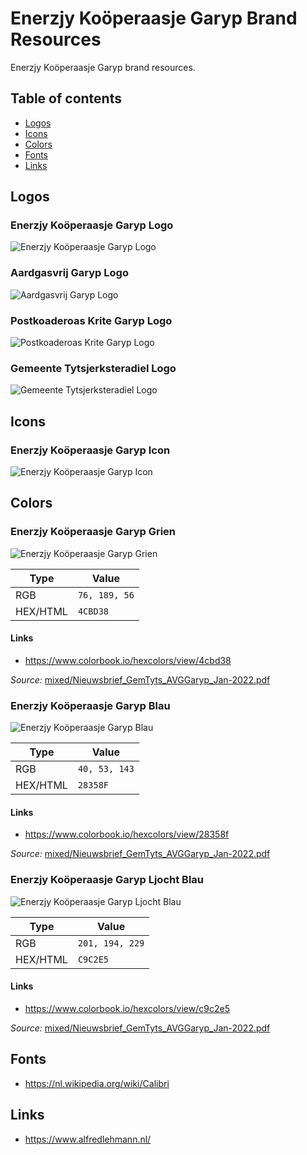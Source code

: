 # Enerzjy Koöperaasje Garyp Brand Resources

Enerzjy Koöperaasje Garyp brand resources.

## Table of contents

- [Logos](#logos)
- [Icons](#icons)
- [Colors](#colors)
- [Fonts](#fonts)
- [Links](#links)

## Logos

### Enerzjy Koöperaasje Garyp Logo

![Enerzjy Koöperaasje Garyp Logo](enerzjy-kooperaasje-garyp/enerzjy-kooperaasje-garyp-1000x_.svg)

### Aardgasvrij Garyp Logo

![Aardgasvrij Garyp Logo](aardgasvrij-garyp/aardgasvrij-garyp-1000x_.svg)

### Postkoaderoas Krite Garyp Logo

![Postkoaderoas Krite Garyp Logo](postkoaderoas-krite-garyp/postkoaderoas-krite-garyp-1000x_.svg)

### Gemeente Tytsjerksteradiel Logo

![Gemeente Tytsjerksteradiel Logo](gemeente-tytsjerksteradiel/gemeente-tytsjerksteradiel-1000x_.svg)

## Icons

### Enerzjy Koöperaasje Garyp Icon

![Enerzjy Koöperaasje Garyp Icon](enerzjy-kooperaasje-garyp/enerzjy-kooperaasje-garyp-icon-1000x1000.svg)

## Colors

### Enerzjy Koöperaasje Garyp Grien

![Enerzjy Koöperaasje Garyp Grien](color-cards/color-card-4cbd38.png)

| Type | Value |
| ---- | ----- |
| RGB | `76, 189, 56` |
| HEX/HTML | `4CBD38` |

#### Links

- https://www.colorbook.io/hexcolors/view/4cbd38

_Source:_ [mixed/Nieuwsbrief_GemTyts_AVGGaryp_Jan-2022.pdf](mixed/Nieuwsbrief_GemTyts_AVGGaryp_Jan-2022.pdf)

### Enerzjy Koöperaasje Garyp Blau

![Enerzjy Koöperaasje Garyp Blau](color-cards/color-card-28358f.png)

| Type | Value |
| ---- | ----- |
| RGB | `40, 53, 143` |
| HEX/HTML | `28358F` |

#### Links

- https://www.colorbook.io/hexcolors/view/28358f

_Source:_ [mixed/Nieuwsbrief_GemTyts_AVGGaryp_Jan-2022.pdf](mixed/Nieuwsbrief_GemTyts_AVGGaryp_Jan-2022.pdf)


### Enerzjy Koöperaasje Garyp Ljocht Blau

![Enerzjy Koöperaasje Garyp Ljocht Blau](color-cards/color-card-c9c2e5.png)

| Type | Value |
| ---- | ----- |
| RGB | `201, 194, 229` |
| HEX/HTML | `C9C2E5` |

#### Links

- https://www.colorbook.io/hexcolors/view/c9c2e5

_Source:_ [mixed/Nieuwsbrief_GemTyts_AVGGaryp_Jan-2022.pdf](mixed/Nieuwsbrief_GemTyts_AVGGaryp_Jan-2022.pdf)

## Fonts

- https://nl.wikipedia.org/wiki/Calibri

## Links

- https://www.alfredlehmann.nl/
